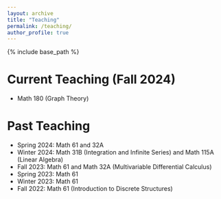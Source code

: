 ```yaml
---
layout: archive
title: "Teaching"
permalink: /teaching/
author_profile: true
---
```


{% include base_path %}

Current Teaching (Fall 2024)
======
* Math 180 (Graph Theory)

Past Teaching
=====
* Spring 2024: Math 61 and 32A
* Winter 2024: Math 31B (Integration and Infinite Series) and Math 115A (Linear Algebra)
* Fall 2023: Math 61 and Math 32A (Multivariable Differential Calculus)
* Spring 2023: Math 61 
* Winter 2023: Math 61 
* Fall 2022: Math 61 (Introduction to Discrete Structures)

